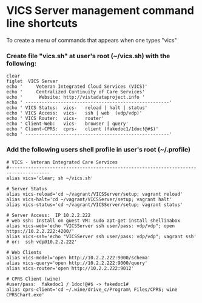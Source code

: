 # VICS Server management command line shortcuts

To create a menu of commands that appears when one types "vics"

### Create file "vics.sh" at user's root  (~/vics.sh) with the following:

```shell
clear
figlet  VICS Server
echo '     Veteran Integrated Cloud Services (VICS)'
echo '     Centralized Continuity of Care Services'
echo '      Website: http://vistadataproject.info '
echo ' -----------------------------------------------------'
echo ' VICS Status:  vics-   reload | halt | status'
echo ' VICS Access:  vics-   ssh | web  (vdp/vdp)'
echo ' VICS Router:  vics-   router'
echo ' Client-Web:   vics-   browser | query'
echo ' Client-CPRS:  cprs-   client (fakedoc1/1doc!@#$)'
echo ' -----------------------------------------------------'
```


### Add the following users shell profile in user's root (~/.profile)

```shell
# VICS - Veteran Integrated Care Services
#-------------------------------------------------------------------------------------
alias vics='clear; sh ~/vics.sh'

# Server Status
alias vics-reload='cd ~/vagrant/VICSServer/setup; vagrant reload'
alias vics-halt='cd ~/vagrant/VICSServer/setup; vagrant halt'
alias vics-status='cd ~/vagrant/VICSServer/setup; vagrant status'

# Server Access:  IP 10.2.2.222
# web ssh: Install on guest VM: sudo apt-get install shellinabox
alias vics-web='echo "VICSServer ssh user/pass: vdp/vdp"; open https://10.2.2.222:4200/'
alias vics-ssh='echo "VICSServer ssh user/pass: vdp/vdp"; vagrant ssh'
# or:  ssh vdp@10.2.2.222'

# Web Clients
alias vics-model='open http://10.2.2.222:9000/schema'
alias vics-query='open http://10.2.2.222:9000/query'
alias vics-router='open http://10.2.2.222:9012'

# CPRS Client (wine)
#user/pass:  fakedoc1 / 1doc!@#$ -> fakedoc1#
alias cprs-client='cd ~/.wine/drive_c/Program\ Files/CPRS; wine CPRSChart.exe'

```

